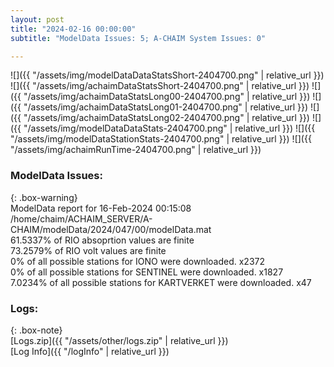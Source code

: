 ```yaml
---
layout: post
title: "2024-02-16 00:00:00"
subtitle: "ModelData Issues: 5; A-CHAIM System Issues: 0"

---
```


![]({{ "/assets/img/modelDataDataStatsShort-2404700.png" | relative_url }})
![]({{ "/assets/img/achaimDataStatsShort-2404700.png" | relative_url }})
![]({{ "/assets/img/achaimDataStatsLong00-2404700.png" | relative_url }})
![]({{ "/assets/img/achaimDataStatsLong01-2404700.png" | relative_url }})
![]({{ "/assets/img/achaimDataStatsLong02-2404700.png" | relative_url }})
![]({{ "/assets/img/modelDataDataStats-2404700.png" | relative_url }})
![]({{ "/assets/img/modelDataStationStats-2404700.png" | relative_url }})
![]({{ "/assets/img/achaimRunTime-2404700.png" | relative_url }})


### ModelData Issues:  
  
{: .box-warning}  
 ModelData report for 16-Feb-2024 00:15:08   
 /home/chaim/ACHAIM_SERVER/A-CHAIM/modelData/2024/047/00/modelData.mat   
 61.5337% of RIO absoprtion values are finite   
 73.2579% of RIO volt values are finite   
 0% of all possible stations for IONO were downloaded. x2372   
 0% of all possible stations for SENTINEL were downloaded. x1827   
 7.0234% of all possible stations for KARTVERKET were downloaded. x47   
  


### Logs:  
  
{: .box-note}  
[Logs.zip]({{ "/assets/other/logs.zip" | relative_url }})  
[Log Info]({{ "/logInfo" | relative_url }})  
